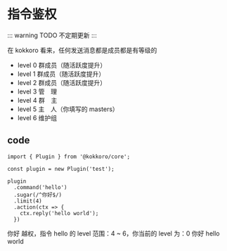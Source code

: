 # 指令鉴权

::: warning TODO
不定期更新
:::

在 kokkoro 看来，任何发送消息都是成员都是有等级的

- level 0 群成员（随活跃度提升）
- level 1 群成员（随活跃度提升）
- level 2 群成员（随活跃度提升）
- level 3 管　理
- level 4 群　主
- level 5 主　人（你填写的 masters）
- level 6 维护组

## code

```typescript{8}
import { Plugin } from '@kokkoro/core';

const plugin = new Plugin('test');

plugin
  .command('hello')
  .sugar(/^你好$/)
  .limit(4)
  .action(ctx => {
    ctx.reply('hello world');
  })
```

<ChatPanel>
  <ChatMessage :id="437402067" nickname="友人A">你好</ChatMessage>
  <ChatMessage :id="709289491" nickname="kokkoro">越权，指令 hello 的 level 范围：4 ~ 6，你当前的 level 为：0</ChatMessage>
  <ChatMessage :id="2225151531" nickname="yuki">你好</ChatMessage>
  <ChatMessage :id="709289491" nickname="kokkoro">hello world</ChatMessage>
</ChatPanel>
